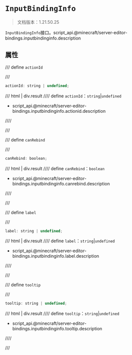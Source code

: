 # `InputBindingInfo`

> 文档版本：1.21.50.25

`InputBindingInfo`接口。script_api.@minecraft/server-editor-bindings.inputbindinginfo.description

## 属性

/// define
`actionId`


///

```js
actionId: string | undefined;
```

/// html | div.result
//// define
`actionId`：`string`|`undefined`

- script_api.@minecraft/server-editor-bindings.inputbindinginfo.actionid.description


////

///


/// define
`canRebind`


///

```js
canRebind: boolean;
```

/// html | div.result
//// define
`canRebind`：`boolean`

- script_api.@minecraft/server-editor-bindings.inputbindinginfo.canrebind.description


////

///


/// define
`label`


///

```js
label: string | undefined;
```

/// html | div.result
//// define
`label`：`string`|`undefined`

- script_api.@minecraft/server-editor-bindings.inputbindinginfo.label.description


////

///


/// define
`tooltip`


///

```js
tooltip: string | undefined;
```

/// html | div.result
//// define
`tooltip`：`string`|`undefined`

- script_api.@minecraft/server-editor-bindings.inputbindinginfo.tooltip.description


////

///


